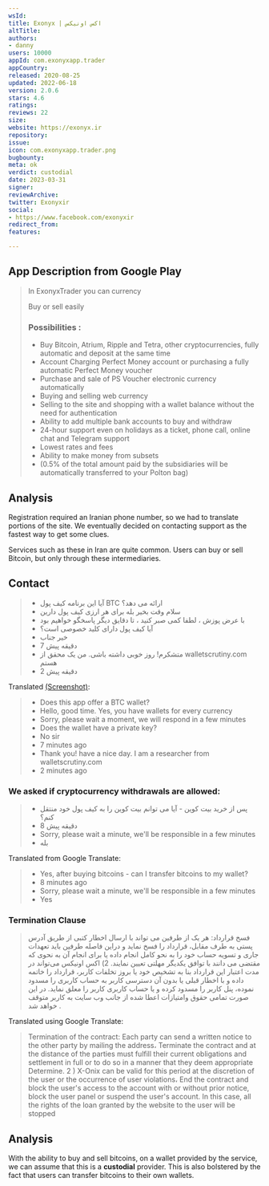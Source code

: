 ```yaml
---
wsId: 
title: Exonyx | اکس اونیکس
altTitle: 
authors:
- danny
users: 10000
appId: com.exonyxapp.trader
appCountry: 
released: 2020-08-25
updated: 2022-06-18
version: 2.0.6
stars: 4.6
ratings: 
reviews: 22
size: 
website: https://exonyx.ir
repository: 
issue: 
icon: com.exonyxapp.trader.png
bugbounty: 
meta: ok
verdict: custodial
date: 2023-03-31
signer: 
reviewArchive: 
twitter: Exonyxir
social:
- https://www.facebook.com/exonyxir
redirect_from: 
features: 

---
```


## App Description from Google Play

> In ExonyxTrader you can currency
>
> Buy or sell easily
>
> ### Possibilities :
> - Buy Bitcoin, Atrium, Ripple and Tetra, other cryptocurrencies, fully automatic and deposit at the same time
> - Account Charging Perfect Money account or purchasing a fully automatic Perfect Money voucher
> - Purchase and sale of PS Voucher electronic currency automatically
> - Buying and selling web currency
> - Selling to the site and shopping with a wallet balance without the need for authentication
> - Ability to add multiple bank accounts to buy and withdraw
> -  24-hour support even on holidays as a ticket, phone call, online chat and Telegram support
> - Lowest rates and fees
> - Ability to make money from subsets
> - (0.5% of the total amount paid by the subsidiaries will be automatically transferred to your Polton bag)

## Analysis 

Registration required an Iranian phone number, so we had to translate portions of the site. We eventually decided on contacting support as the fastest way to get some clues. 

Services such as these in Iran are quite common. Users can buy or sell Bitcoin, but only through these intermediaries.

## Contact 

> - آیا این برنامه کیف پول BTC ارائه می دهد؟
> - سلام وقت بخیر بله برای هر ارزی کیف پول دارین
> - با عرض پوزش ، لطفا کمی صبر کنید ، تا دقایق دیگر پاسخگو خواهیم بود
> - آیا کیف پول دارای کلید خصوصی است؟
> - خیر جناب
> - 7 دقیقه پیش
> - متشکرم! روز خوبی داشته باشی. من یک محقق از walletscrutiny.com هستم
> - 2 دقیقه پیش  

Translated [(Screenshot)](https://twitter.com/BitcoinWalletz/status/1641710112485281792): 

> - Does this app offer a BTC wallet?
> - Hello, good time. Yes, you have wallets for every currency
> - Sorry, please wait a moment, we will respond in a few minutes
> - Does the wallet have a private key?
> - No sir
> - 7 minutes ago
> - Thank you! have a nice day. I am a researcher from walletscrutiny.com
> - 2 minutes ago

### We asked if cryptocurrency withdrawals are allowed: 

> - پس از خرید بیت کوین - آیا می توانم بیت کوین را به کیف پول خود منتقل کنم؟
> - 8 دقیقه پیش
> - Sorry, please wait a minute, we'll be responsible in a few minutes
> - بله

Translated from Google Translate: 

> - Yes, after buying bitcoins - can I transfer bitcoins to my wallet?
> - 8 minutes ago
> - Sorry, please wait a minute, we'll be responsible in a few minutes
> - Yes


### Termination Clause 

>  فسخ قرارداد:
> هر یک از طرفین می تواند با ارسال اخطار کتبی از طریق آدرس پستی به طرف مقابل، قرارداد را فسخ نماید و دراین فاصله طرفین باید تعهدات جاری و تسویه حساب خود را به نحو کامل انجام داده یا برای انجام آن به نحوی که مقتضی می دانند با توافق یکدیگر مهلتی تعیین نمایند. 2) اکس اونیکس می‌تواند در مدت اعتبار این قرارداد بنا به تشخیص خود یا بروز تخلفات کاربر، قرارداد را خاتمه داده و با اخطار قبلی یا بدون آن دسترسی کاربر به حساب کاربری را مسدود نموده، پنل کاربر را مسدود کرده و یا حساب کاربری کاربر را معلق نماید. در این صورت تمامی حقوق وامتیازات اعطا شده از جانب وب سایت به کاربر متوقف خواهد شد .

Translated using Google Translate: 

>  Termination of the contract:
> Each party can send a written notice to the other party by mailing the address، Terminate the contract and at the distance of the parties must fulfill their current obligations and settlement in full or to do so in a manner that they deem appropriate Determine. 2 ) X-Onix can be valid for this period at the discretion of the user or the occurrence of user violations، End the contract and block the user's access to the account with or without prior notice, block the user panel or suspend the user's account. In this case, all the rights of the loan granted by the website to the user will be stopped  

## Analysis 

With the ability to buy and sell bitcoins, on a wallet provided by the service, we can assume that this is a **custodial** provider. This is also bolstered by the fact that users can transfer bitcoins to their own wallets. 




